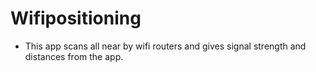 # Wifipositioning

* This app scans all near by wifi routers and gives signal strength and distances from the app.

